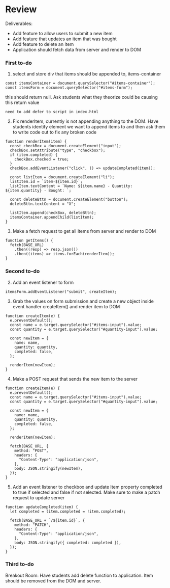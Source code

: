 # Review

Deliverables:

- Add feature to allow users to submit a new item
- Add feature that updates an item that was bought
- Add feature to delete an item
- Application should fetch data from server and render to DOM

### First to-do

1. select and store div that items should be appended to, items-container

```
const itemsContainer = document.querySelector("#items-container");
const itemsForm = document.querySelector("#items-form");
```

this should return null. Ask students what they theorize could be causing this return value

```
need to add defer to script in index.html
```

2. Fix renderItem, currently is not appending anything to the DOM. Have students identify element we want to append items to and then ask them to write code out to fix any broken code

```
function renderItem(item) {
  const checkBox = document.createElement("input");
  checkBox.setAttribute("type", "checkbox");
  if (item.completed) {
    checkBox.checked = true;
  }
  checkBox.addEventListener("click", () => updateCompleted(item));

  const listItem = document.createElement("li");
  listItem.id = `item-${item.id}`;
  listItem.textContent = `Name: ${item.name} - Quantity: ${item.quantity} - Bought: `;

  const deleteBttn = document.createElement("button");
  deleteBttn.textContent = "X";

  listItem.append(checkBox, deleteBttn);
  itemsContainer.appendChild(listItem);
}
```

3. Make a fetch request to get all items from server and render to DOM

```
function getItems() {
  fetch(BASE_URL)
    .then((resp) => resp.json())
    .then((items) => items.forEach(renderItem));
}
```

### Second to-do

2. Add an event listener to form

```
itemsForm.addEventListener("submit", createItem);
```

3. Grab the values on form submission and create a new object inside event handler createItem() and render item to DOM

```
function createItem(e) {
  e.preventDefault();
  const name = e.target.querySelector("#items-input").value;
  const quantity = e.target.querySelector("#quantity-input").value;

  const newItem = {
    name: name,
    quantity: quantity,
    completed: false,
  };

  renderItem(newItem);
}
```

4. Make a POST request that sends the new item to the server

```
function createItem(e) {
  e.preventDefault();
  const name = e.target.querySelector("#items-input").value;
  const quantity = e.target.querySelector("#quantity-input").value;

  const newItem = {
    name: name,
    quantity: quantity,
    completed: false,
  };

  renderItem(newItem);

  fetch(BASE_URL, {
    method: "POST",
    headers: {
      "Content-Type": "application/json",
    },
    body: JSON.stringify(newItem),
  });
}
```

5. Add an event listener to checkbox and update Item property completed to true if selected and false if not selected. Make sure to make a patch request to update server

```
function updateCompleted(item) {
  let completed = (item.completed = !item.completed);

  fetch(BASE_URL + `/${item.id}`, {
    method: "PATCH",
    headers: {
      "Content-Type": "application/json",
    },
    body: JSON.stringify({ completed: completed }),
  });
}
```

### Third to-do

Breakout Room: Have students add delete function to application. Item should be removed from the DOM and server.
